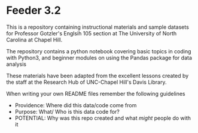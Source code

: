 # Feeder 3.2
This is a repository containing instructional materials and sample datasets for Professor Gotzler's Englsih 105 section at The University of North Carolina at Chapel Hill. 

The repository contains a python notebook covering basic topics in coding with Python3, and beginner modules on using the Pandas package for data analysis

These materials have been adapted from the excellent lessons created by the staff at the Research Hub of UNC-Chapel Hill's Davis Library. 

When writing your own README files remember the following guidelines 

- Providence: Where did this data/code come from
- Purpose: What/ Who is this data code for? 
- POTENTIAL: Why was this repo created and what *might* people do with it 
